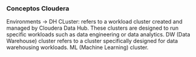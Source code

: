 ### Conceptos Cloudera

Environments -> DH CLuster: refers to a workload cluster created and managed by Cloudera Data Hub. These clusters are designed to run specific workloads such as data engineering or data analytics.
                DW (Data Warehouse) cluster refers to a cluster specifically designed for data warehousing workloads.
                ML (Machine Learning) cluster.
